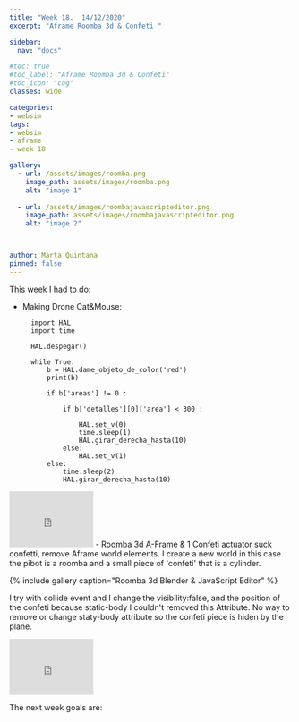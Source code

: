 ```yaml
---
title: "Week 18.  14/12/2020"
excerpt: "Aframe Roomba 3d & Confeti "

sidebar:
  nav: "docs"

#toc: true
#toc_label: "Aframe Roomba 3d & Confeti"
#toc_icon: "cog"
classes: wide

categories:
- websim
tags:
- websim
- aframe
- week 18

gallery:
  - url: /assets/images/roomba.png
    image_path: assets/images/roomba.png
    alt: "image 1"
    
  - url: /assets/images/roombajavascripteditor.png
    image_path: assets/images/roombajavascripteditor.png
    alt: "image 2"



author: Marta Quintana
pinned: false
---
```



This week I had to do:

- Making Drone Cat&Mouse:

        import HAL
        import time

        HAL.despegar()

        while True:
            b = HAL.dame_objeto_de_color('red')
            print(b)

            if b['areas'] != 0 :

                if b['detalles'][0]['area'] < 300 :

                    HAL.set_v(0)
                    time.sleep(1)
                    HAL.girar_derecha_hasta(10)
                else:
                    HAL.set_v(1)
            else:
                time.sleep(2)
                HAL.girar_derecha_hasta(10)


<iframe width="150" height="100" src="https://youtube.com/embed/GSjWZ7usNhc" frameborder="0" allow="autoplay; encrypted-media" allowfullscreen></iframe>
- Roomba 3d A-Frame & 1 Confeti actuator suck confetti, remove Aframe world elements.
  I create a new world in this case the pibot is a roomba and a small piece of 'confeti' that is a cylinder.
  
  
  {% include gallery caption="Roomba 3d Blender & JavaScript Editor" %}

I try with collide event and I change the visibility:false, and the position of the confeti because static-body I couldn't removed this Attribute. No way to remove or change staty-body attribute so the confeti piece is hiden by the plane.
<iframe width="150" height="100" src="https://youtube.com/embed/xkC_qHXKUDs" frameborder="0" allow="autoplay; encrypted-media" allowfullscreen></iframe>


The next week goals are:

